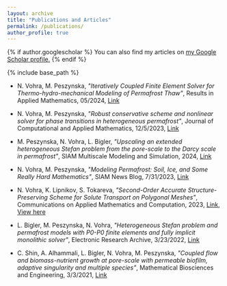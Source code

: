 ```yaml
---
layout: archive
title: "Publications and Articles"
permalink: /publications/
author_profile: true
---
```


{% if author.googlescholar %}
  You can also find my articles on <u><a href="{{author.googlescholar}}">my Google Scholar profile</a>.</u>
{% endif %}

{% include base_path %}

* N. Vohra, M. Peszynska, *"Iteratively Coupled Finite Element Solver for Thermo-hydro-mechanical Modeling of Permafrost Thaw"*, Results in Applied Mathematics, 05/2024, [Link](https://www.sciencedirect.com/science/article/pii/S2590037424000098)

* N. Vohra, M. Peszynska, *"Robust conservative scheme and nonlinear solver for phase transitions in heterogeneous permafrost"*, Journal of Computational and Applied Mathematics, 12/5/2023, [Link](https://www.sciencedirect.com/science/article/pii/S0377042723006623)

* M. Peszynska, N. Vohra, L. Bigler, *"Upscaling an extended heterogeneous Stefan problem from the pore-scale to the Darcy scale in permafrost"*, SIAM Multiscale Modeling and Simulation, 2024, [Link](https://epubs.siam.org/eprint/VYHE2UAEYZUHDY8TY5BV/full)

* N. Vohra, M. Peszynska, *"Modeling Permafrost: Soil, Ice, and Some Really Hard Mathematics"*, SIAM News Blog, 7/31/2023, [Link](https://sinews.siam.org/Details-Page/modeling-permafrost-soil-ice-and-some-really-hard-mathematics)

* N. Vohra, K. Lipnikov, S. Tokareva, *"Second-Order Accurate Structure-Preserving Scheme for Solute Transport on Polygonal Meshes"*, Communications on Applied Mathematics and Computation, 2023, [Link](https://link.springer.com/article/10.1007/s42967-023-00289-3), [View here](https://rdcu.be/djdsO)

* L. Bigler, M. Peszynska, N. Vohra, *"Heterogeneous Stefan problem and permafrost models with P0-P0 finite elements and fully implicit monolithic solver"*, Electronic Research Archive, 3/23/2022, [Link](http://www.aimspress.com/article/doi/10.3934/era.2022078)

* C. Shin, A. Alhammali, L. Bigler, N. Vohra, M. Peszynska, *"Coupled flow and biomass-nutrient growth at pore-scale with permeable biofilm, adaptive singularity and multiple species"*, Mathematical Biosciences and Engineering, 3/3/2021, [Link](http://www.aimspress.com/article/doi/10.3934/mbe.2021108)



<!--{% for post in site.publications reversed %}-->
<!--  {% include archive-single.html %}-->
<!--{% endfor %}-->
